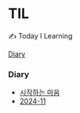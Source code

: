 # TIL

✍️ Today I Learning


[Diary](#diary)

### Diary
- [시작하는 마음](diary/0.start.md)
- [2024-11](diary/2024-11)
